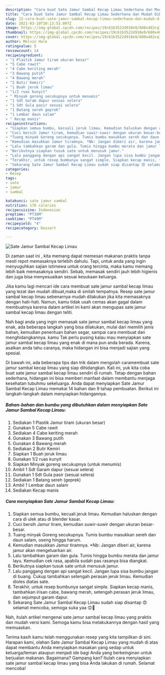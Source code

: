 ```yaml
---
description: "Cara buat Sate Jamur Sambal Kecap Limau Sederhana dan Mudah Dibuat"
title: "Cara buat Sate Jamur Sambal Kecap Limau Sederhana dan Mudah Dibuat"
slug: 12-cara-buat-sate-jamur-sambal-kecap-limau-sederhana-dan-mudah-dibuat
date: 2021-03-10T10:13:53.097Z
image: https://img-global.cpcdn.com/recipes/19c61b3522d918e9/680x482cq70/sate-jamur-sambal-kecap-limau-foto-resep-utama.jpg
thumbnail: https://img-global.cpcdn.com/recipes/19c61b3522d918e9/680x482cq70/sate-jamur-sambal-kecap-limau-foto-resep-utama.jpg
cover: https://img-global.cpcdn.com/recipes/19c61b3522d918e9/680x482cq70/sate-jamur-sambal-kecap-limau-foto-resep-utama.jpg
author: Melvin Hale
ratingvalue: 5
reviewcount: 14
recipeingredient:
- "1 Plastik Jamur tiram ukuran besar"
- "5 Cabe rawit"
- "4 Cabe keriting merah"
- "3 Bawang putih"
- "4 Bawang merah"
- "2 Butir Kemiri"
- "1 Buah jeruk limau"
- "1/2 ruas kunyit"
- " Minyak goreng secukupnya untuk menumis"
- "1 Sdt Garam dapur sesuai selera"
- "1 Sdt Gula pasir sesuai selera"
- "1 Batang sereh geprek"
- "1 Lembar daun salam"
- " Kecap manis"
recipeinstructions:
- "Siapkan semua bumbu, kecuali jeruk limau. Kemudian haluskan dengan cara di ulek atau di blender kasar."
- "Cuci bersih Jamur tiram, kemudian suwir-suwir dengan ukuran besar-besar."
- "Tuang minyak Goreng secukupnya. Tumis bumbu masukkan sereh dan daun salam, oseng hingga harum."
- "Kemudian masukkan Jamur tiramnya. *Nb: Jangan diberi air, karena jamur akan mengeluarkan air."
- "Lalu tambahkan garam dan gula. Tumis hingga bumbu merata dan jamur layu. Kemudian cek rasa, apabila sudah pas rasanya bisa diangkat."
- "Berikutnya siapkan tusuk sate untuk menusuk jamur."
- "Lalu panggang dengan api sangat kecil. Jangan lupa sisa bumbu jangan di buang. Cukup tambahkan setengah perasan jeruk limau. Kemudian dioles diatas sate."
- "Terakhir, untuk resep bumbunya sangat simple. Siapkan kecap manis, tambahkan irisan cabe, bawang merah, setengah perasan jeruk limau, dan sejumput garam dapur."
- "Sekarang Sate Jamur Sambal Kecap Limau sudah siap disantap 😍 selamat mencoba, semoga suka yaa 😊🙏"
categories:
- Resep
tags:
- sate
- jamur
- sambal

katakunci: sate jamur sambal 
nutrition: 176 calories
recipecuisine: Indonesian
preptime: "PT36M"
cooktime: "PT49M"
recipeyield: "4"
recipecategory: Dessert

---
```



![Sate Jamur Sambal Kecap Limau](https://img-global.cpcdn.com/recipes/19c61b3522d918e9/680x482cq70/sate-jamur-sambal-kecap-limau-foto-resep-utama.jpg)

Di zaman  saat ini , kita memang dapat memesan makanan praktis tanpa mesti repot memasaknya terlebih dahulu. Tapi, untuk anda yang ingin menyuguhkan sajian istimewa untuk orang tercinta, maka kamu memang lebih baik memasaknya sendiri. Sebab, memasak sendiri jauh lebih higienis dan juga bisa menyesuaikan sesuai kesukaan keluarga.

Jika kamu lagi mencari ide cara membuat sate jamur sambal kecap limau yang lezat dan mudah dibuat,maka di sinilah tempatnya. Resep sate jamur sambal kecap limau  sebenarnya mudah dilakukan jika kita memasaknya dengan hati-hati. Namun, kamu tidak usah cemas akan gagal dalam membuatnya 
karena dalam artikel ini kami akan mengupas sate jamur sambal kecap limau dengan teliti.  



Nah bagi anda yang ingin memasak sate jamur sambal kecap limau yang enak, ada beberapa langkah yang bisa dilakukan, mulai dari memilih jenis bahan, kemudian penentuan bahan segar, sampai cara membuat dan menghidangkannya. kamu Tak perlu pusing kalau mau menyiapkan sate jamur sambal kecap limau yang enak di mana pun anda berada. Karena, asalkan anda  tahu caranya, maka hidangan ini bisa menjadi sajian yang spesial.

Di bawah ini, ada beberapa tips dan trik dalam mengolah caramembuat sate jamur sambal kecap limau yang siap dihidangkan. Kali ini, yuk kita coba buat sate jamur sambal kecap limau sendiri di rumah. Tetap dengan bahan sederhana, hidangan ini bisa memberi manfaat dalam membantu menjaga kesehatan tubuhmu sekeluarga. Anda dapat menyiapkan Sate Jamur Sambal Kecap Limau memakai 14 bahan dan 9 tahap pembuatan. Berikut ini langkah-langkah dalam menyiapkan hidangannya.

<!--inarticleads1-->

##### Bahan-bahan dan bumbu yang dibutuhkan dalam menyiapkan Sate Jamur Sambal Kecap Limau:

1. Sediakan 1 Plastik Jamur tiram (ukuran besar)
1. Gunakan 5 Cabe rawit
1. Sediakan 4 Cabe keriting merah
1. Gunakan 3 Bawang putih
1. Gunakan 4 Bawang merah
1. Sediakan 2 Butir Kemiri
1. Siapkan 1 Buah jeruk limau
1. Gunakan 1/2 ruas kunyit
1. Siapkan  Minyak goreng secukupnya (untuk menumis)
1. Ambil 1 Sdt Garam dapur (sesuai selera)
1. Gunakan 1 Sdt Gula pasir (sesuai selera)
1. Sediakan 1 Batang sereh (geprek)
1. Ambil 1 Lembar daun salam
1. Sediakan  Kecap manis




<!--inarticleads2-->

##### Cara menyiapkan Sate Jamur Sambal Kecap Limau:

1. Siapkan semua bumbu, kecuali jeruk limau. Kemudian haluskan dengan cara di ulek atau di blender kasar.
1. Cuci bersih Jamur tiram, kemudian suwir-suwir dengan ukuran besar-besar.
1. Tuang minyak Goreng secukupnya. Tumis bumbu masukkan sereh dan daun salam, oseng hingga harum.
1. Kemudian masukkan Jamur tiramnya. *Nb: Jangan diberi air, karena jamur akan mengeluarkan air.
1. Lalu tambahkan garam dan gula. Tumis hingga bumbu merata dan jamur layu. Kemudian cek rasa, apabila sudah pas rasanya bisa diangkat.
1. Berikutnya siapkan tusuk sate untuk menusuk jamur.
1. Lalu panggang dengan api sangat kecil. Jangan lupa sisa bumbu jangan di buang. Cukup tambahkan setengah perasan jeruk limau. Kemudian dioles diatas sate.
1. Terakhir, untuk resep bumbunya sangat simple. Siapkan kecap manis, tambahkan irisan cabe, bawang merah, setengah perasan jeruk limau, dan sejumput garam dapur.
1. Sekarang Sate Jamur Sambal Kecap Limau sudah siap disantap 😍 selamat mencoba, semoga suka yaa 😊🙏




Nah, itulah artikel mengenai  sate jamur sambal kecap limau  yang praktis dan mudah versi kami. Semoga kamu bisa melakukannya dengan hasil yang memuaskan. 

Terima kasih kamu telah menggunakan resep yang kita tampilkan di sini. Harapan kami, olahan  Sate Jamur Sambal Kecap Limau yang mudah di atas dapat membantu Anda menyiapkan masakan yang sedap untuk keluarga/teman ataupun menjadi ide bagi Anda yang berkeinginan untuk berjualan makanan. Bagaimana? Gampang kan? Itulah cara menyiapkan sate jamur sambal kecap limau yang bisa Anda lakukan di rumah. Selamat mencoba!


